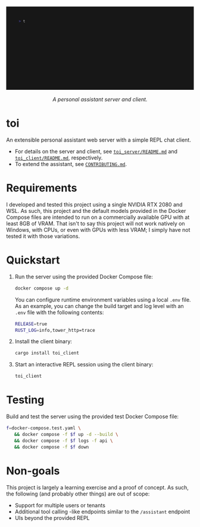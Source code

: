 ![Demo][0]

<div align="center">
    <i>A personal assistant server and client.</i>
</div>

# toi

An extensible personal assistant web server with a simple REPL chat client.

- For details on the server and client, see [`toi_server/README.md`][1] and 
  [`toi_client/README.md`][2], respectively.
- To extend the assistant, see [`CONTRIBUTING.md`][3].

# Requirements

I developed and tested this project using a single NVIDIA RTX 2080 and WSL. 
As such, this project and the default models provided in the Docker Compose
files are intended to run on a commercially available GPU with at least 8GB
of VRAM. That isn't to say this project will not work natively on Windows,
with CPUs, or even with GPUs with less VRAM; I simply have not tested it with 
those variations.

# Quickstart

1. Run the server using the provided Docker Compose file:

   ```bash
   docker compose up -d
   ```

   You can configure runtime environment variables using a local `.env` file.
   As an example, you can change the build target and log level with an `.env`
   file with the following contents:

   ```bash
   RELEASE=true
   RUST_LOG=info,tower_http=trace
   ```

2. Install the client binary:

   ```bash
   cargo install toi_client
   ```

3. Start an interactive REPL session using the client binary:

   ```bash
   toi_client
   ```

# Testing

Build and test the server using the provided test Docker Compose file:

```bash
f=docker-compose.test.yaml \
   && docker compose -f $f up -d --build \
   && docker compose -f $f logs -f api \
   && docker compose -f $f down
```

# Non-goals

This project is largely a learning exercise and a proof of concept. As such,
the following (and probably other things) are out of scope:

- Support for multiple users or tenants
- Additional tool calling -like endpoints similar to the `/assistant` endpoint
- UIs beyond the provided REPL

[0]: assets/demo.gif?raw=true
[1]: toi_server
[2]: toi_client
[3]: CONTRIBUTING.md
